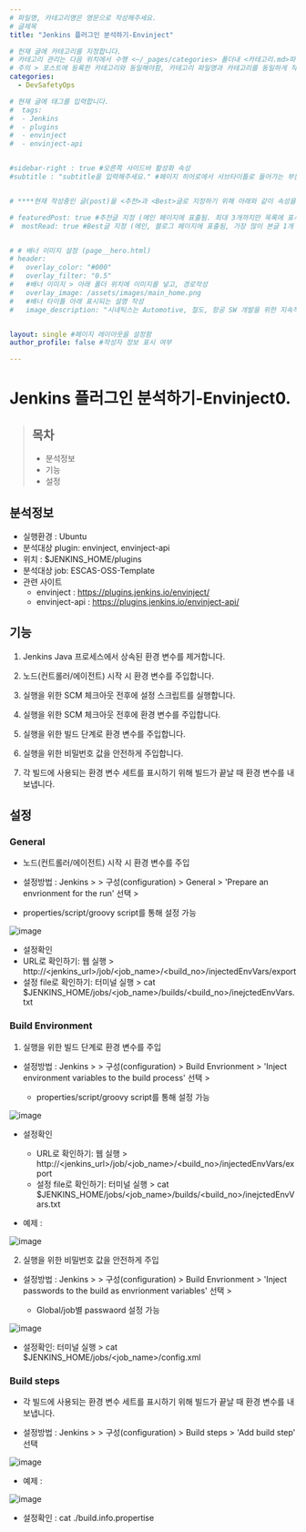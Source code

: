 ```yaml
---
# 파일명, 카테고리명은 영문으로 작성해주세요.
# 글제목
title: "Jenkins 플러그인 분석하기-Envinject"

# 헌재 글에 카테고리를 지정합니다.
# 카테고리 관리는 다음 위치에서 수행 <~/_pages/categories> 폴더내 <카테고리.md>파일
# 주의 > 포스트에 등록한 카테고리와 동일해야함, 카테고리 파일명과 카테고리를 동일하게 작성하여 관리하도록함
categories: 
  - DevSafetyOps

# 현재 글에 태그를 입력합니다.
#  tags:
#  - Jenkins
#  - plugins
#  - envinject
#  - envinject-api


#sidebar-right : true #오른쪽 사이드바 활성화 속성
#subtitle : "subtitle을 입력해주세요." #페이지 히어로에서 서브타이틀로 들어가는 부분 텍스트 입력


# ****현재 작성중인 글(post)을 <추천>과 <Best>글로 지정하기 위해 아래와 같이 속성을 지정합니다.****

# featuredPost: true #추천글 지정 (메인 페이지에 표출됨. 최대 3개까지만 목록에 표시됨)
#  mostRead: true #Best글 지정 (메인, 블로그 페이지에 표출됨, 가장 많이 본글 1개 목록에 표시)


# # 배너 이미지 설정 (page__hero.html)
# header:
#   overlay_color: "#000"
#   overlay_filter: "0.5"
#   #배너 이미지 > 아래 폴더 위치에 이미지를 넣고, 경로작성
#   overlay_image: /assets/images/main_home.png
#   #배너 타이틀 아래 표시되는 설명 작성
#   image_description: "시네틱스는 Automotive, 철도, 항공 SW 개발을 위한 지속적 통합과 빌드 가상화 컨설팅과 교육을 제공합니다."


layout: single #페이지 레이아웃을 설정함
author_profile: false #작성자 정보 표시 여부

---
```


<!-- **** 아래 부분부터 본문 영역입니다.*** -->

# Jenkins 플러그인 분석하기-Envinject0.

> ## 목차    
>
> *  분석정보 
> *  기능
> *  설정


## 분석정보
 *  실행환경 : Ubuntu
 *  분석대상 plugin: envinject, envinject-api
 *  위치 : $JENKINS_HOME/plugins 
 *  분석대상 job: ESCAS-OSS-Template
 *  관련 사이트
    * envinject : <https://plugins.jenkins.io/envinject/>
    * envinject-api : <https://plugins.jenkins.io/envinject-api/>


## 기능 

1. Jenkins Java 프로세스에서 상속된 환경 변수를 제거합니다.

2. 노드(컨트롤러/에이전트) 시작 시 환경 변수를 주입합니다.

3. 실행을 위한 SCM 체크아웃 전후에 설정 스크립트를 실행합니다.

4. 실행을 위한 SCM 체크아웃 전후에 환경 변수를 주입합니다.

5. 실행을 위한 빌드 단계로 환경 변수를 주입합니다.

6. 실행을 위한 비밀번호 값을 안전하게 주입합니다.

7. 각 빌드에 사용되는 환경 변수 세트를 표시하기 위해 빌드가 끝날 때 환경 변수를 내보냅니다.


## 설정
###  General 
* 노드(컨트롤러/에이전트) 시작 시 환경 변수를 주입

*  설정방법 : Jenkins > <job> > 구성(configuration) > General > 'Prepare an envrionment for the run' 선택 >
  *  properties/script/groovy script를 통해 설정 가능

![image](https://github.com/SyneticsCorp/SyneticsCorp.github.io/assets/150226255/8a4e11b7-f563-4750-ae64-675c08441706)

*  설정확인
  *  URL로 확인하기: 웹 실행 > http://<jenkins_url>/job/<job_name>/<build_no>/injectedEnvVars/export
  *  설정 file로 확인하기: 터미널 실행 > cat $JENKINS_HOME/jobs/<job_name>/builds/<build_no>/inejctedEnvVars.txt


###  Build Environment
1. 실행을 위한 빌드 단계로 환경 변수를 주입

* 설정방법 : Jenkins > <job> > 구성(configuration) > Build Envrionment > 'Inject environment variables to the build process' 선택 >
  * properties/script/groovy script를 통해 설정 가능

![image](https://github.com/SyneticsCorp/SyneticsCorp.github.io/assets/150226255/a472b6c2-8c4d-49b8-81bb-a1d96780e805)

* 설정확인
  * URL로 확인하기: 웹 실행 > http://<jenkins_url>/job/<job_name>/<build_no>/injectedEnvVars/export
  * 설정 file로 확인하기: 터미널 실행 > cat $JENKINS_HOME/jobs/<job_name>/builds/<build_no>/inejctedEnvVars.txt

* 예제 : 

![image](https://github.com/SyneticsCorp/SyneticsCorp.github.io/assets/150226255/8b626771-7dd7-4188-b4ca-afba43d7024a)


2. 실행을 위한 비밀번호 값을 안전하게 주입

* 설정방법 : Jenkins > <job> > 구성(configuration) > Build Envrionment > 'Inject passwords to the build as envrionment variables' 선택 >
  * Global/job별 passwaord 설정 가능

![image](https://github.com/SyneticsCorp/SyneticsCorp.github.io/assets/150226255/4761cee3-df47-4191-84b9-a8f5d0163133)

* 설정확인: 터미널 실행 > cat $JENKINS_HOME/jobs/<job_name>/config.xml


###  Build steps
* 각 빌드에 사용되는 환경 변수 세트를 표시하기 위해 빌드가 끝날 때 환경 변수를 내보냅니다.

* 설정방법 : Jenkins > <job> > 구성(configuration) > Build steps > 'Add build step' 선택

![image](https://github.com/SyneticsCorp/SyneticsCorp.github.io/assets/150226255/2c7c9cac-c914-4402-af3f-31c73b0d0805)

* 예제 : 

![image](https://github.com/SyneticsCorp/SyneticsCorp.github.io/assets/150226255/020b9d09-ca4f-4325-b1a4-947699c1d210)
* 설정확인 : cat ./build.info.propertise




